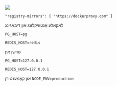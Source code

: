 ![](https://pub-b8db533c86124200a9d799bf3ba88099.r2.dev/2023/03/wbhiRD1.webp)

```
"registry-mirrors": [ "https://dockerproxy.com" ]
```

לאקאלע אַנטוויקלונג און דיבאַגינג

```
PG_HOST=pg

REDIS_HOST=redis
```

טוישן אין

```
PG_HOST=127.0.0.1

REDIS_HOST=127.0.0.1

```

און קאָמענטירן `NODE_ENV=production`